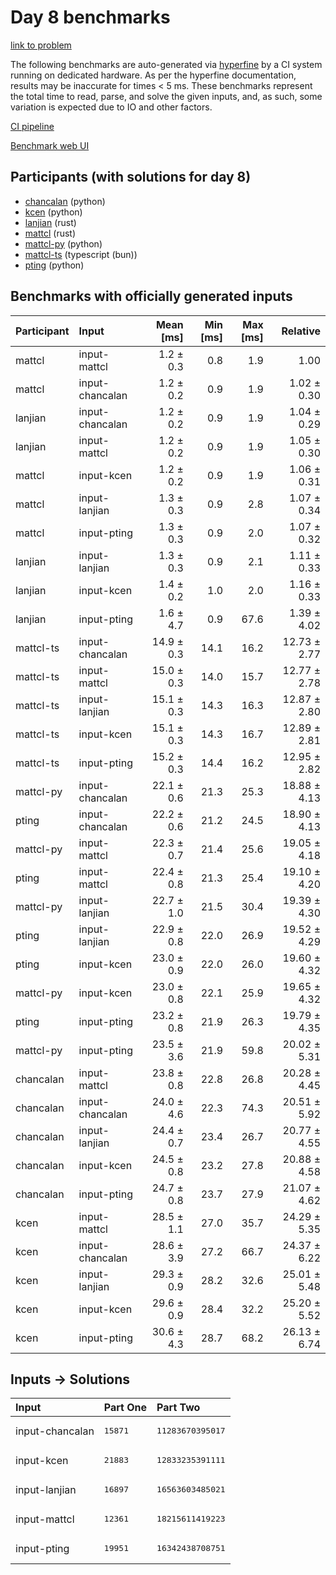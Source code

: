 # Day 8 benchmarks

[link to problem](https://adventofcode.com/2023/day/8)

The following benchmarks are auto-generated via
[hyperfine](https://github.com/sharkdp/hyperfine) by a CI system running on
dedicated hardware. As per the hyperfine documentation, results may be
inaccurate for times < 5 ms. These benchmarks represent the total time to read,
parse, and solve the given inputs, and, as such, some variation is expected due
to IO and other factors.

[CI pipeline](http://ci.papercode.net:8080/teams/main/pipelines/aoc2023)

[Benchmark web UI](https://aoc.ancalagon.black)


## Participants (with solutions for day 8)

- [chancalan](https://github.com/chancalan/aoc2023) (python)
- [kcen](https://github.com/kcen/aoc2023) (python)
- [lanjian](https://github.com/lanjian/aoc-2023) (rust)
- [mattcl](https://github.com/mattcl/aoc2023) (rust)
- [mattcl-py](https://github.com/mattcl/aoc2023-py) (python)
- [mattcl-ts](https://github.com/mattcl/aoc2023-js) (typescript (bun))
- [pting](https://github.com/pting/aoc2023) (python)


## Benchmarks with officially generated inputs

| Participant | Input | Mean [ms] | Min [ms] | Max [ms] | Relative |
|:---|:---|---:|---:|---:|---:|
| mattcl | input-mattcl | 1.2 ± 0.3 | 0.8 | 1.9 | 1.00 |
| mattcl | input-chancalan | 1.2 ± 0.2 | 0.9 | 1.9 | 1.02 ± 0.30 |
| lanjian | input-chancalan | 1.2 ± 0.2 | 0.9 | 1.9 | 1.04 ± 0.29 |
| lanjian | input-mattcl | 1.2 ± 0.2 | 0.9 | 1.9 | 1.05 ± 0.30 |
| mattcl | input-kcen | 1.2 ± 0.2 | 0.9 | 1.9 | 1.06 ± 0.31 |
| mattcl | input-lanjian | 1.3 ± 0.3 | 0.9 | 2.8 | 1.07 ± 0.34 |
| mattcl | input-pting | 1.3 ± 0.3 | 0.9 | 2.0 | 1.07 ± 0.32 |
| lanjian | input-lanjian | 1.3 ± 0.3 | 0.9 | 2.1 | 1.11 ± 0.33 |
| lanjian | input-kcen | 1.4 ± 0.2 | 1.0 | 2.0 | 1.16 ± 0.33 |
| lanjian | input-pting | 1.6 ± 4.7 | 0.9 | 67.6 | 1.39 ± 4.02 |
| mattcl-ts | input-chancalan | 14.9 ± 0.3 | 14.1 | 16.2 | 12.73 ± 2.77 |
| mattcl-ts | input-mattcl | 15.0 ± 0.3 | 14.0 | 15.7 | 12.77 ± 2.78 |
| mattcl-ts | input-lanjian | 15.1 ± 0.3 | 14.3 | 16.3 | 12.87 ± 2.80 |
| mattcl-ts | input-kcen | 15.1 ± 0.3 | 14.3 | 16.7 | 12.89 ± 2.81 |
| mattcl-ts | input-pting | 15.2 ± 0.3 | 14.4 | 16.2 | 12.95 ± 2.82 |
| mattcl-py | input-chancalan | 22.1 ± 0.6 | 21.3 | 25.3 | 18.88 ± 4.13 |
| pting | input-chancalan | 22.2 ± 0.6 | 21.2 | 24.5 | 18.90 ± 4.13 |
| mattcl-py | input-mattcl | 22.3 ± 0.7 | 21.4 | 25.6 | 19.05 ± 4.18 |
| pting | input-mattcl | 22.4 ± 0.8 | 21.3 | 25.4 | 19.10 ± 4.20 |
| mattcl-py | input-lanjian | 22.7 ± 1.0 | 21.5 | 30.4 | 19.39 ± 4.30 |
| pting | input-lanjian | 22.9 ± 0.8 | 22.0 | 26.9 | 19.52 ± 4.29 |
| pting | input-kcen | 23.0 ± 0.9 | 22.0 | 26.0 | 19.60 ± 4.32 |
| mattcl-py | input-kcen | 23.0 ± 0.8 | 22.1 | 25.9 | 19.65 ± 4.32 |
| pting | input-pting | 23.2 ± 0.8 | 21.9 | 26.3 | 19.79 ± 4.35 |
| mattcl-py | input-pting | 23.5 ± 3.6 | 21.9 | 59.8 | 20.02 ± 5.31 |
| chancalan | input-mattcl | 23.8 ± 0.8 | 22.8 | 26.8 | 20.28 ± 4.45 |
| chancalan | input-chancalan | 24.0 ± 4.6 | 22.3 | 74.3 | 20.51 ± 5.92 |
| chancalan | input-lanjian | 24.4 ± 0.7 | 23.4 | 26.7 | 20.77 ± 4.55 |
| chancalan | input-kcen | 24.5 ± 0.8 | 23.2 | 27.8 | 20.88 ± 4.58 |
| chancalan | input-pting | 24.7 ± 0.8 | 23.7 | 27.9 | 21.07 ± 4.62 |
| kcen | input-mattcl | 28.5 ± 1.1 | 27.0 | 35.7 | 24.29 ± 5.35 |
| kcen | input-chancalan | 28.6 ± 3.9 | 27.2 | 66.7 | 24.37 ± 6.22 |
| kcen | input-lanjian | 29.3 ± 0.9 | 28.2 | 32.6 | 25.01 ± 5.48 |
| kcen | input-kcen | 29.6 ± 0.9 | 28.4 | 32.2 | 25.20 ± 5.52 |
| kcen | input-pting | 30.6 ± 4.3 | 28.7 | 68.2 | 26.13 ± 6.74 |


## Inputs -> Solutions

| Input | Part One | Part Two |
|:---|:---|:---|
|input-chancalan|<pre>15871</pre>|<pre>11283670395017</pre>|
|input-kcen|<pre>21883</pre>|<pre>12833235391111</pre>|
|input-lanjian|<pre>16897</pre>|<pre>16563603485021</pre>|
|input-mattcl|<pre>12361</pre>|<pre>18215611419223</pre>|
|input-pting|<pre>19951</pre>|<pre>16342438708751</pre>|